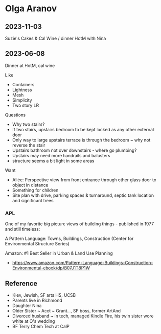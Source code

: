 # Olga Aranov

## 2023-11-03

Suzie's Cakes & Cal Wine / dinner HotM with Nina


## 2023-06-08

Dinner at HotM, cal wine

Like

* Containers
* Lightness
* Mesh
* Simplicity
* Two story LR

Questions
* Why two stairs?
* If two stairs, upstairs bedroom to be kept locked as any other external door
* Only way to large upstairs terrace is through the bedroom ~ why not reverse the stair
* Upstairs bathroom not over downstairs - where go plumbing?
* Upstairs may need more handrails and balusters
* structure seems a bit light in some areas

Want
* Allée: Perspective view from front entrance through other glass door to object in distance
* Something for children
* Site plan with drive, parking spaces & turnaround, septic tank location and significant trees


### APL

One of my favorite big picture views of building things - published in 1977 and still timeless:

A Pattern Language: Towns, Buildings, Construction (Center for Environmental Structure Series)

Amazon: #1 Best Seller in Urban & Land Use Planning

* https://www.amazon.com/Pattern-Language-Buildings-Construction-Environmental-ebook/dp/B07J1T8P1W


## Reference

* Kiev, Jewish, SF arts HS, UCSB
* Parents live in Richmond
* Daughter Nina
* Older Sister ~ Acct ~ Grant..., SF boss, former ArtAnd
* Divorced husband  ~ in tech, managed Kindle Fire, his twin sister wore white at O's wedding
* BF Terry Chem Tech at CalP
